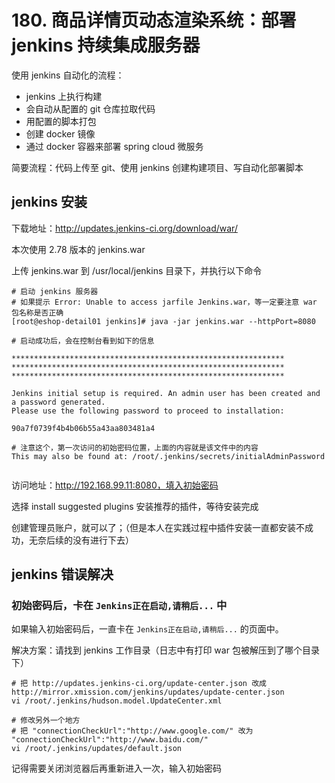 # 180. 商品详情页动态渲染系统：部署 jenkins 持续集成服务器
使用 jenkins 自动化的流程：

- jenkins 上执行构建
- 会自动从配置的 git 仓库拉取代码
- 用配置的脚本打包
- 创建 docker 镜像
- 通过 docker 容器来部署 spring cloud 微服务

简要流程：代码上传至 git、使用 jenkins 创建构建项目、写自动化部署脚本

## jenkins 安装

下载地址：http://updates.jenkins-ci.org/download/war/

本次使用 2.78 版本的 jenkins.war

上传 jenkins.war 到 /usr/local/jenkins 目录下，并执行以下命令

```
# 启动 jenkins 服务器
# 如果提示 Error: Unable to access jarfile Jenkins.war，等一定要注意 war 包名称是否正确
[root@eshop-detail01 jenkins]# java -jar jenkins.war --httpPort=8080

# 启动成功后，会在控制台看到如下的信息

*************************************************************
*************************************************************
*************************************************************

Jenkins initial setup is required. An admin user has been created and a password generated.
Please use the following password to proceed to installation:

90a7f0739f4b4b06b55a43aa803481a4

# 注意这个，第一次访问的初始密码位置，上面的内容就是该文件中的内容
This may also be found at: /root/.jenkins/secrets/initialAdminPassword


```

访问地址：http://192.168.99.11:8080，填入初始密码

选择 install suggested plugins 安装推荐的插件，等待安装完成

创建管理员账户，就可以了；（但是本人在实践过程中插件安装一直都安装不成功，无奈后续的没有进行下去）

## jenkins 错误解决

### 初始密码后，卡在 `Jenkins正在启动,请稍后...` 中

如果输入初始密码后，一直卡在 `Jenkins正在启动,请稍后...` 的页面中。

解决方案：请找到 jenkins 工作目录（日志中有打印 war 包被解压到了哪个目录下）

```
# 把 http://updates.jenkins-ci.org/update-center.json 改成 http://mirror.xmission.com/jenkins/updates/update-center.json
vi /root/.jenkins/hudson.model.UpdateCenter.xml

# 修改另外一个地方
# 把 "connectionCheckUrl":"http://www.google.com/" 改为  "connectionCheckUrl":"http://www.baidu.com/"
vi /root/.jenkins/updates/default.json
```

记得需要关闭浏览器后再重新进入一次，输入初始密码
